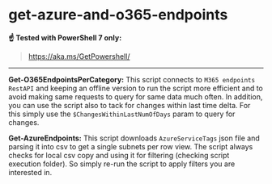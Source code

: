# get-azure-and-o365-endpoints

**☝ Tested with PowerShell 7 only:**

> <https://aka.ms/GetPowershell/>

---

**Get-O365EndpointsPerCategory:**
This script connects to `M365 endpoints RestAPI` and keeping an offline version to run the script more efficient and to avoid making same requests to query for same data much often. In addition, you can use the script also to tack for changes within last time delta. For this simply use the `$ChangesWithinLastNumOfDays` param to query for changes.

**Get-AzureEndpoints:**
This script downloads `AzureServiceTags` json file and parsing it into csv to get a single subnets per row view. The script always checks for local csv copy and using it for filtering (checking script execution folder). So simply re-run the script to apply filters you are interested in.
